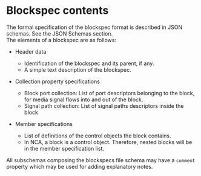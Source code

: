 # Blockspec contents

The formal specification of the blockspec format is described in JSON schemas. See the JSON Schemas section.  
The elements of a blockspec are as follows:

* Header data
  * Identification of the blockspec and its parent, if any.
  * A simple text description of the blockspec.

* Collection property specifications
  * Block port collection: List of port descriptors belonging to the block, for media signal flows into and out of the block.
  * Signal path collection: List of signal paths descriptors inside the block

* Member specifications
  * List of definitions of the control objects the block contains.
  * In NCA, a block is a control object. Therefore, nested blocks will be in the member specification list.

All subschemas composing the blockspecs file schema may have a `comment` property which may be used for adding explanatory notes.
